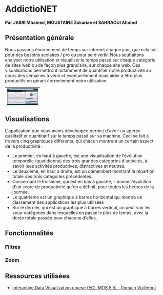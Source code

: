 # AddictioNET
**Par JABRI Mhamed, MOUSTAINE Zakariae et SAHRAOUI Ahmed**

## Présentation générale
Nous passons énormement de temps sur internet chaque jour, que cela soit pour des besoins scolaires / pro ou pour se divertir. Nous souhaitons analyser notre utilisation et visualiser le temps passé sur chaque catégorie de sites web ou de façon plus granulaire, sur chaque site web. Ces visualisations permettront notamment de quantifier notre productivité au cours des semaines à venir et éventuellement nous aider à être plus productifs en gérant correctement notre utilisation. 

<table border="0">
  <tr>
    <td>
      <img src="demo.gif" style="width: 100px;" align="middle">
    </td>
  </tr>
</table>

## Visualisations
L'application que nous avons développée permet d'avoir un aperçu qualitatif et quantitatif sur le temps passé sur sa machine. Ceci se fait à travers cinq graphiques différents, qui chacun montrent un certain aspect de la productivité :
- Le premier, en haut à gauche, est une visualisation de l'évolution temporelle (quotidienne) des trois grandes catégories d'activités, à savoir lees activités productives, distractives et neutres.
- Le deuxième, en haut à droite, est un camembert montrant la répartion totale des trois catégories précédentes.
- Concernant le troisième, qui est en bas à gauche, il donne l'évolution d'un score de productivité qu'on a définit, pour toutes les heures de la journée.
- Le quatrième est un graphique à barres horizontal qui montre un classement des applications les plus utilisées
- Sur le dernier, qui est un graphique à barres vertical, on peut voir les sous-catégories dans lesquelles on passe le plus de temps, avec la durée totale passée pour chacune d'elles.

## Fonctionnalités
### Filtres
### Zoom

## Ressources utilisées
- [Interactive Data Visualization course (ECL MOS 5.5) - Romain Vuillemot](https://github.com/LyonDataViz/MOS5.5-Dataviz)
